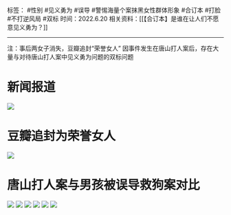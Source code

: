 标签： #性别 #见义勇为 #误导 #警惕海量个案抹黑女性群体形象 #合订本 #打脸 #不打逆风局 #双标
时间：2022.6.20
相关资料：[[【合订本】是谁在让人们不愿意见义勇为？]]
***
注：事后两女子消失，豆瓣追封“荣誉女人”
因事件发生在唐山打人案后，存在大量与对待唐山打人案中见义勇为问题的双标问题
# 新闻报道
![](https://raw.githubusercontent.com/bluntvoice/mypic/main/img-16740120362369aef12942c575309a5b377b65e7f193adca7949911a080b5791f5dcb8b46876b.jpg)
# 豆瓣追封为荣誉女人
![](https://raw.githubusercontent.com/bluntvoice/mypic/main/%E5%BE%AE%E4%BF%A1%E5%9B%BE%E7%89%87_20230119125423.jpg)
# 唐山打人案与男孩被误导救狗案对比
![](https://raw.githubusercontent.com/bluntvoice/mypic/main/img-16740119818801971921e2f38636a8cf43d714447f2a09998bf94112136899c5749c69873667c.jpg)
![](https://raw.githubusercontent.com/bluntvoice/mypic/main/img-16740119748730ed9c90039afebc0b10242e02478e4cfdaa4681346d3f2b57ec69ceb37402708.jpg)
![](https://raw.githubusercontent.com/bluntvoice/mypic/main/img-167401196215482f6d80b7359f9ca5de9c6245e73261ac3c20b04b02f7c19c52384b7da307bca.jpg)
![](https://raw.githubusercontent.com/bluntvoice/mypic/main/img-1674011956627cfc8c826e1cdb24fc67d7e7e52b86f7a4259ad68e2111edb773ec59ec03e2f8a.jpg)
![](https://raw.githubusercontent.com/bluntvoice/mypic/main/img-167401195214828897d381c41d73d344b77fa0c70ba58fb85b179243dd873ef44ab0226c631dd.jpg)
![](https://raw.githubusercontent.com/bluntvoice/mypic/main/img-16740119441556152aee585db071fab6ed5fb6bdd73cdd0192b2a6f8337c0ab30af40a37edf56.jpg)
